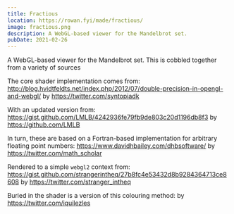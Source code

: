 ```yaml
---
title: Fractious
location: https://rowan.fyi/made/fractious/
image: fractious.png
description: A WebGL-based viewer for the Mandelbrot set.
pubDate: 2021-02-26
---
```


A WebGL-based viewer for the Mandelbrot set. This is cobbled together from a variety of sources

The core shader implementation comes from:
<http://blog.hvidtfeldts.net/index.php/2012/07/double-precision-in-opengl-and-webgl/>
by <https://twitter.com/syntopiadk>

With an updated version from:
<https://gist.github.com/LMLB/4242936fe79fb9de803c20d1196db8f3>
by <https://github.com/LMLB>

In turn, these are based on a Fortran-based implementation for arbitrary floating point numbers:
<https://www.davidhbailey.com/dhbsoftware/>
by <https://twitter.com/math_scholar>

Rendered to a simple `webgl2` context from:
<https://gist.github.com/strangerintheq/27b8fc4e53432d8b9284364713ce8608>
by <https://twitter.com/stranger_intheq>

Buried in the shader is a version of this colouring method:
by <https://twitter.com/iquilezles>
